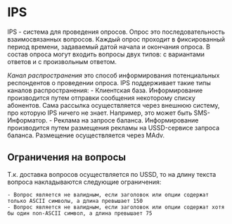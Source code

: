 # IPS

IPS - система для проведения опросов. 
Опрос это последовательность взаимосвязанных вопросов. Каждый опрос проходит в фиксированный период времени, задаваемый датой начала и окончания опроса. В состав опроса могут входить вопросы двух типов: с вариантами ответов и с произвольным ответом.

*Канал распространения* это способ информирования потенциальных респондентов о проведении опроса. 
IPS поддерживает такие типы каналов распространения:
    - Клиентская база. Информирование производится путем отправки сообщения некоторому списку абонентов. Сама рассылка осуществляется через внешнюю систему, про которую IPS ничего не знает. Например, это может быть SMS-Информатор.
    - Реклама на запросе баланса. Информирование производится путем размещения рекламы на USSD-сервисе запроса баланса. Размещение осуществляется через MAdv.

## Ограничения на вопросы
Т.к. доставка вопросов осуществляется по USSD, то на длину текста вопроса накладываются следующие ограничения:

    - Вопрос является не валидным, если заголовок или опции содержат только ASCII символы, а длина превышает 150
    - Вопрос является не валидным, если заголовок или опции содержат хотя бы один non-ASCII символ, а длина превышает 75
